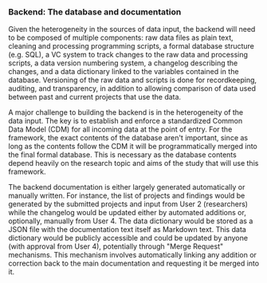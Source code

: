 ### Backend: The database and documentation

Given the heterogeneity in the sources of data input, the backend will
need to be composed of multiple components: raw data files as plain
text, cleaning and processing programming scripts, a formal database
structure (e.g. SQL), a VC system to track changes to the raw data and
processing scripts, a data version numbering system, a changelog
describing the changes, and a data dictionary linked to the variables
contained in the database. Versioning of the raw data and scripts is
done for recordkeeping, auditing, and transparency, in addition to
allowing comparison of data used between past and current projects that
use the data.

A major challenge to building the backend is in the heterogeneity of the
data input. The key is to establish and enforce a standardized Common
Data Model (CDM) for all incoming data at the point of entry. For the
framework, the exact contents of the database aren't important, since as
long as the contents follow the CDM it will be programmatically merged
into the final formal database. This is necessary as the database
contents depend heavily on the research topic and aims of the study that
will use this framework.

The backend documentation is either largely generated automatically or
manually written. For instance, the list of projects and findings would
be generated by the submitted projects and input from User 2
(researchers) while the changelog would be updated either by automated
additions or, optionally, manually from User 4. The data dictionary
would be stored as a JSON file with the documentation text itself as
Markdown text. This data dictionary would be publicly accessible and
could be updated by anyone (with approval from User 4), potentially
through "Merge Request" mechanisms. This mechanism involves
automatically linking any addition or correction back to the main
documentation and requesting it be merged into it.
